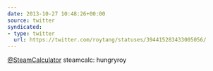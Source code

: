 ```yaml
---
date: 2013-10-27 10:48:26+00:00
source: twitter
syndicated:
- type: twitter
  url: https://twitter.com/roytang/statuses/394415283433005056/
---
```


[@SteamCalculator](https://twitter.com/SteamCalculator/) steamcalc: hungryroy